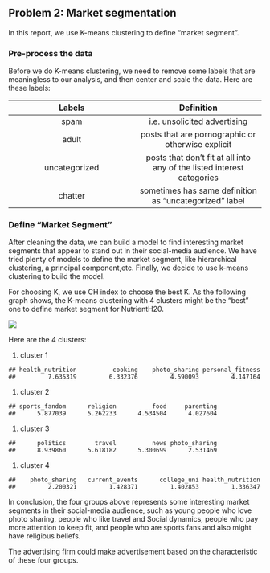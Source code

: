 ## Problem 2: Market segmentation

In this report, we use K-means clustering to define “market segment”.

### Pre-process the data

Before we do K-means clustering, we need to remove some labels that are
meaningless to our analysis, and then center and scale the data. Here
are these labels:

<table>
<colgroup>
<col style="width: 50%" />
<col style="width: 50%" />
</colgroup>
<thead>
<tr class="header">
<th style="text-align: center;">Labels</th>
<th style="text-align: center;">Definition</th>
</tr>
</thead>
<tbody>
<tr class="odd">
<td style="text-align: center;">spam</td>
<td style="text-align: center;">i.e. unsolicited advertising</td>
</tr>
<tr class="even">
<td style="text-align: center;">adult</td>
<td style="text-align: center;">posts that are pornographic or otherwise explicit</td>
</tr>
<tr class="odd">
<td style="text-align: center;">uncategorized</td>
<td style="text-align: center;">posts that don’t fit at all into any of the listed interest categories</td>
</tr>
<tr class="even">
<td style="text-align: center;">chatter</td>
<td style="text-align: center;">sometimes has same definition as “uncategorized” label</td>
</tr>
</tbody>
</table>

### Define “Market Segment”

After cleaning the data, we can build a model to find interesting market
segments that appear to stand out in their social-media audience. We
have tried plenty of models to define the market segment, like
hierarchical clustering, a principal component,etc. Finally, we decide
to use k-means clustering to build the model.

For choosing K, we use CH index to choose the best K. As the following
graph shows, the K-means clustering with 4 clusters might be the “best”
one to define market segment for NutrientH20.

![](Ex4_files/figure-markdown_strict/unnamed-chunk-2-1.png)

Here are the 4 clusters:

1.  cluster 1

<!-- -->

    ## health_nutrition          cooking    photo_sharing personal_fitness 
    ##         7.635319         6.332376         4.590093         4.147164

1.  cluster 2

<!-- -->

    ## sports_fandom      religion          food     parenting 
    ##      5.877039      5.262233      4.534504      4.027604

1.  cluster 3

<!-- -->

    ##      politics        travel          news photo_sharing 
    ##      8.939860      5.618182      5.300699      2.531469

1.  cluster 4

<!-- -->

    ##    photo_sharing   current_events      college_uni health_nutrition 
    ##         2.200321         1.428371         1.402853         1.336347

In conclusion, the four groups above represents some interesting market
segments in their social-media audience, such as young people who love
photo sharing, people who like travel and Social dynamics, people who
pay more attention to keep fit, and people who are sports fans and also
might have religious beliefs.

The advertising firm could make advertisement based on the
characteristic of these four groups.

